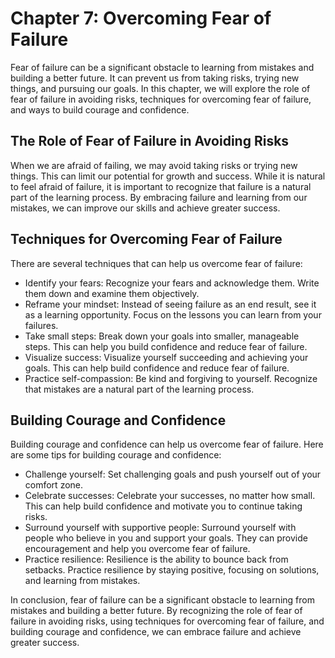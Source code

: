Chapter 7: Overcoming Fear of Failure
=====================================

Fear of failure can be a significant obstacle to learning from mistakes and building a better future. It can prevent us from taking risks, trying new things, and pursuing our goals. In this chapter, we will explore the role of fear of failure in avoiding risks, techniques for overcoming fear of failure, and ways to build courage and confidence.

The Role of Fear of Failure in Avoiding Risks
---------------------------------------------

When we are afraid of failing, we may avoid taking risks or trying new things. This can limit our potential for growth and success. While it is natural to feel afraid of failure, it is important to recognize that failure is a natural part of the learning process. By embracing failure and learning from our mistakes, we can improve our skills and achieve greater success.

Techniques for Overcoming Fear of Failure
-----------------------------------------

There are several techniques that can help us overcome fear of failure:

* Identify your fears: Recognize your fears and acknowledge them. Write them down and examine them objectively.
* Reframe your mindset: Instead of seeing failure as an end result, see it as a learning opportunity. Focus on the lessons you can learn from your failures.
* Take small steps: Break down your goals into smaller, manageable steps. This can help you build confidence and reduce fear of failure.
* Visualize success: Visualize yourself succeeding and achieving your goals. This can help build confidence and reduce fear of failure.
* Practice self-compassion: Be kind and forgiving to yourself. Recognize that mistakes are a natural part of the learning process.

Building Courage and Confidence
-------------------------------

Building courage and confidence can help us overcome fear of failure. Here are some tips for building courage and confidence:

* Challenge yourself: Set challenging goals and push yourself out of your comfort zone.
* Celebrate successes: Celebrate your successes, no matter how small. This can help build confidence and motivate you to continue taking risks.
* Surround yourself with supportive people: Surround yourself with people who believe in you and support your goals. They can provide encouragement and help you overcome fear of failure.
* Practice resilience: Resilience is the ability to bounce back from setbacks. Practice resilience by staying positive, focusing on solutions, and learning from mistakes.

In conclusion, fear of failure can be a significant obstacle to learning from mistakes and building a better future. By recognizing the role of fear of failure in avoiding risks, using techniques for overcoming fear of failure, and building courage and confidence, we can embrace failure and achieve greater success.
